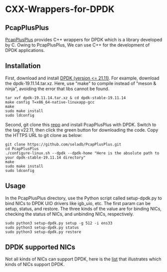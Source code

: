 # CXX-Wrappers-for-DPDK
## PcapPlusPlus
[PcapPlusPlus](https://pcapplusplus.github.io/docs/quickstart) provides C++ wrappers for DPDK which is a library developed by C. Owing to PcapPlusPlus, We can use C++ for the development of DPDK applications. 

## Installation
First, download and install [DPDK (version <= 21.11)](http://core.dpdk.org/download/).
For example, download the dpdk-19.11.14.tar.xz.
Here, use "make" to compile instead of "meson & ninja", avoiding the error that libs cannot be found. 
``` shell
tar xvf dpdk-19.11.14.tar.xz & cd dpdk-stable-19.11.14
make config T=x86_64-native-linuxapp-gcc
make
sudo make install
sudo ldconfig
```
Second, git clone this [repo](https://github.com/seladb/PcapPlusPlus) and install PcapPlusPlus with DPDK. Switch to the tag v22.11, then click the green button for downloading the code. Copy the HTTPS URL to git clone as below: 
``` shell
git clone https://github.com/seladb/PcapPlusPlus.git
cd PcapPlusPlus
./configure-linux.sh --dpdk --dpdk-home "Here is the absolute path to your dpdk-stable-19.11.14 directory"
make
sudo make install
sudo ldconfig
```

## Usage
In the PcapPlusPlus directory, use the Python script called setup-dpdk.py to bind NICs to DPDK UIO drivers like igb_uio, etc. The first param can be setup, status, and restore. The three kinds of the value are for binding NICs, checking the status of NICs, and unbinding NICs, respectively.

``` shell
sudo python3 setup-dpdk.py setup -g 512 -i ens33 
sudo python3 setup-dpdk.py status
sudo python3 setup-dpdk.py restore
```

## DPDK supported NICs
Not all kinds of NICs can support DPDK, here is the [list](http://core.dpdk.org/supported/nics/) that illustrates which kinds of NICs support DPDK.
